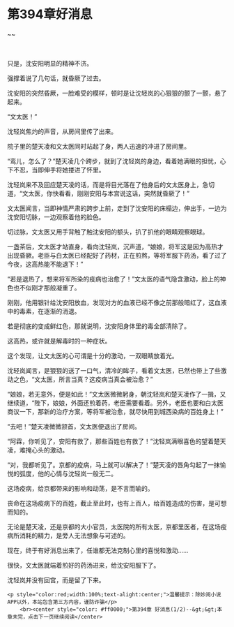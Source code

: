 # 第394章好消息
~~
    	    <p name="pagetop" href="javascript:void(0);" onclick="return false" style="line-height: 35px;padding: 10px;color: #333;"> </p><p>只是，沈安阳明显的精神不济。</p><p>强撑着说了几句话，就昏厥了过去。</p><p>沈安阳的突然昏厥，一脸难受的模样，顿时是让沈轻岚的心狠狠的颤了一颤，悬了起来。</p><p>“文太医！”</p><p>沈轻岚焦灼的声音，从房间里传了出来。</p><p>院子里的楚天凌和文太医同时站起了身，两人迅速的冲进了房间里。</p><p>“鸾儿，怎么了？”楚天凌几个跨步，就到了沈轻岚的身边，看着她满眼的担忧，心下不忍，当即伸手将她搂进了怀里。</p><p>沈轻岚来不及回应楚天凌的话，而是将目光落在了他身后的文太医身上，急切道，“文太医，你快看看，刚刚安阳与本宫说这话，突然就昏厥了！”</p><p>文太医闻言，当即神情严肃的跨步上前，走到了沈安阳的床榻边，伸出手，一边为沈安阳切脉，一边观察着他的脸色。</p><p>切过脉，文太医又用手背触了触沈安阳的额头，扒了扒他的眼睛观察眼球。</p><p>一盏茶后，文太医才站直身，看向沈轻岚，沉声道，“娘娘，将军这是因为高热才出现昏厥。老臣与白太医已经配好了药材，正在煎熬，等将军服下药汤，看了过了今夜，这高热能不能退下！”</p><p>“若是退热了，想来将军所染的疫病也治愈了！”文太医的语气隐含激动，脸上的神色也不似刚才那般凝重了。</p><p>刚刚，他用银针给沈安阳放血，发现对方的血液已经不像之前那般暗红了，这血液中的毒素，在逐渐的消退。</p><p>若是彻底的变成鲜红色，那就说明，沈安阳身体里的毒全部清除了。</p><p>这高热，或许就是解毒时的一种症状。</p><p>这个发现，让文太医的心可谓是十分的激动，一双眼睛放着光。</p><p>沈轻岚闻言，是狠狠的送了一口气，清冷的眸子，看着文太医，已然也带上了些激动之色，“文太医，所言当真？这疫病当真会被治愈？”</p><p>“娘娘，若无意外，便是如此！”文太医微微躬身，朝沈轻岚和楚天凌作了一揖，又继续道，“陛下，娘娘，外面还煎着药，老臣需要看着。另外，老臣也要和白太医商议一下，那新的治疗方案，等将军被治愈，就尽快用到城西染病的百姓身上！”</p><p>“去吧！”楚天凌微微颔首，文太医便退出了房间。</p><p>“阿霖，你听见了，安阳有救了，那些百姓也有救了！”沈轻岚满眼喜色的望着楚天凌，难掩心头的激动。</p><p>“对，我都听见了。京都的疫病，马上就可以解决了！”楚天凌的唇角勾起了一抹愉悦的弧度，他的心情与沈轻岚一般无二。</p><p>这场疫病，给京都带来的影响和动荡，是不言而喻的。</p><p>丧命在这场疫病下的百姓，截止至此时，也有上百人，给百姓造成的伤害，是可想而知的。</p><p>无论是楚天凌，还是京都的大小官员，太医院的所有太医，京都里医者，在这场疫病所消耗的精力，是旁人无法想象与可述的。</p><p>现在，终于有好消息出来了，任谁都无法克制心里的喜悦和激动……</p><p>很快，文太医就端着煎好的药汤进来，给沈安阳服下了。</p><p>沈轻岚并没有回宫，而是留了下来。</p>
    	
   	<p style="color:red;width:100%;text-alight:center;">温馨提示：除妙阅小说APP以外，本站包含第三方内容，谨防诈骗</p>
    	<br><center style="color: #ff0000;">第394章 好消息(1/2)--&gt;&gt;本章未完，点击下一页继续阅读</center>
    	